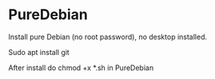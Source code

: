 # PureDebian

Install pure Debian (no root password), no desktop installed.

Sudo apt install git 

After install do chmod +x *.sh in PureDebian
